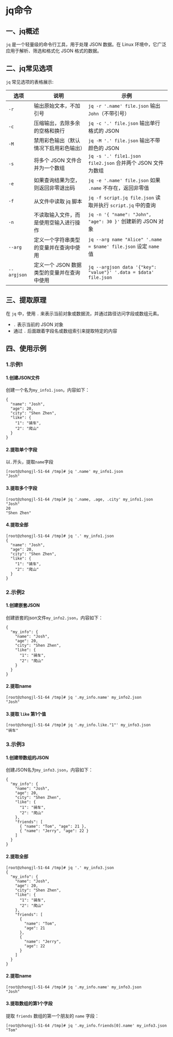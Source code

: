 # jq命令

## 一、jq概述

`jq` 是一个轻量级的命令行工具，用于处理 JSON 数据。在 Linux 环境中，它广泛应用于解析、筛选和格式化 JSON 格式的数据。

## 二、jq常见选项

`jq` 常见选项的表格展示:

| 选项        | 说明                                       | 示例                                                         |
| ----------- | ------------------------------------------ | ------------------------------------------------------------ |
| `-r`        | 输出原始文本，不加引号                     | `jq -r '.name' file.json` 输出 `John`（不带引号）            |
| `-c`        | 压缩输出，去除多余的空格和换行             | `jq -c '.' file.json` 输出单行格式的 JSON                    |
| `-M`        | 禁用彩色输出（默认情况下启用彩色输出）     | `jq -M '.' file.json` 输出不带颜色的 JSON                    |
| `-s`        | 将多个 JSON 文件合并为一个数组             | `jq -s '.' file1.json file2.json` 合并两个 JSON 文件为数组   |
| `-e`        | 如果查询结果为空，则返回非零退出码         | `jq -e '.name' file.json` 如果 `.name` 不存在，返回非零值    |
| `-f`        | 从文件中读取 jq 脚本                       | `jq -f script.jq file.json` 读取并执行 `script.jq` 中的查询  |
| `-n`        | 不读取输入文件，而是使用空输入进行操作     | `jq -n '{ "name": "John", "age": 30 }'` 创建新的 JSON 对象   |
| `--arg`     | 定义一个字符串类型的变量并在查询中使用     | `jq --arg name "Alice" '.name = $name' file.json` 设定 `name` 值 |
| `--argjson` | 定义一个 JSON 数据类型的变量并在查询中使用 | `jq --argjson data '{"key": "value"}' '.data = $data' file.json` |

## 三、提取原理

在 `jq` 中，使用 `.` 来表示当前对象或数据流，并通过路径访问字段或数组元素。

- `.` 表示当前的 JSON 对象
- 通过 `.` 后面跟着字段名或数组索引来提取特定的内容



## 四、使用示例

### 1.示例1

#### 1.创建JSON文件

创建一个名为`my_info1.json`，内容如下：

```
{
  "name": "Josh",
  "age": 20,
  "city": "Shen Zhen",
  "like": {
    "1": "骑车",
    "2": "爬山"
  }
}
```

#### 2.提取单个字段

以`.`开头，提取`name`字段

```
[root@zhongjl-51-64 /tmp]# jq '.name' my_info1.json 
"Josh"
```

#### 3.提取多个字段

```
[root@zhongjl-51-64 /tmp]# jq '.name, .age, .city' my_info1.json 
"Josh"
20
"Shen Zhen"
```

#### 4.提取全部

```
[root@zhongjl-51-64 /tmp]# jq '.' my_info1.json 
{
  "name": "Josh",
  "age": 20,
  "city": "Shen Zhen",
  "like": {
    "1": "骑车",
    "2": "爬山"
  }
}
```

### 2.示例2

#### 1.创建嵌套JSON

创建嵌套的json文件`my_info2.json`，内容如下：

```
{
  "my_info": {
    "name": "Josh",
    "age": 20,
    "city": "Shen Zhen",
    "like": {
      "1": "骑车",
      "2": "爬山"
    }
  }
}
```

#### 2.提取name

```
[root@zhongjl-51-64 /tmp]# jq '.my_info.name' my_info2.json 
"Josh"
```

#### 3.提取 `like` 第1个值

```
[root@zhongjl-51-64 /tmp]# jq '.my_info.like."1"' my_info3.json 
"骑车"
```

### 3.示例3

#### 1.创建带数组的JSON

创建JSON名为`my_info3.json`，内容如下：

```
{
  "my_info": {
    "name": "Josh",
    "age": 20,
    "city": "Shen Zhen",
    "like": {
      "1": "骑车",
      "2": "爬山"
    },
    "friends": [
      { "name": "Tom", "age": 21 },
      { "name": "Jerry", "age": 22 }
    ]
  }
}
```

#### 2.提取全部

```
[root@zhongjl-51-64 /tmp]# jq '.' my_info3.json 
{
  "my_info": {
    "name": "Josh",
    "age": 20,
    "city": "Shen Zhen",
    "like": {
      "1": "骑车",
      "2": "爬山"
    },
    "friends": [
      {
        "name": "Tom",
        "age": 21
      },
      {
        "name": "Jerry",
        "age": 22
      }
    ]
  }
}
```

#### 2.提取name

```
[root@zhongjl-51-64 /tmp]# jq '.my_info.name' my_info3.json 
"Josh"
```

#### 3.提取数组的第1个字段

提取 `friends` 数组的第一个朋友的 `name` 字段：

```
[root@zhongjl-51-64 /tmp]# jq '.my_info.friends[0].name' my_info3.json 
"Tom"
```

